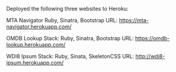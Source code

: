 Deployed the following three websites to Heroku:

MTA Navigator
Ruby, Sinatra, Bootstrap
URL: https://mta-navigator.herokuapp.com/

OMDB Lookup
Stack: Ruby, Sinatra, Bootstrap
URL: https://omdb-lookup.herokuapp.com/

WDI8 Ipsum
Stack: Ruby, Sinata, SkeletonCSS
URL: http://wdi8-ipsum.herokuapp.com/